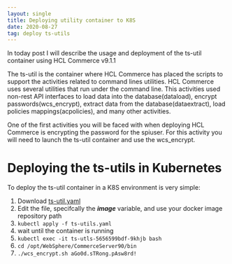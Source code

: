 ```yaml
---
layout: single
title: Deploying utility container to K8S
date: 2020-08-27
tag: deploy ts-utils
---
```

In today post I will describe the usage and deployment of the ts-util container using HCL Commerce v9.1.1

The ts-util is the container where HCL Commerce has placed the scripts to support the activities related to command lines utilities. HCL Commerce uses several utilities that run under the command line. This activities used non-rest API interfaces to load data into the database(dataload), encrypt passwords(wcs_encrypt), extract data from the database(dataextract), load policies mappings(acpolicies), and many other activities.

One of the first activities you will be faced with when deploying HCL Commerce is encrypting the password for the spiuser. For this activity you will need to launch the ts-util container and use the wcs_encrypt.

# Deploying the ts-utils in Kubernetes
To deploy the ts-util container in a K8S environment is very simple:

1. Download [ts-util.yaml](/../assets/2020/hcl_commerce/ts-util.yaml)
1. Edit the file, specifcally the ***image*** variable, and use your docker image repository path
1. `kubectl apply -f ts-utils.yaml`
1. wait until the container is running
1. `kubectl exec -it ts-utls-5656599bdf-9khjb bash`
1. `cd /opt/WebSphere/CommerceServer90/bin`
1. `./wcs_encrypt.sh aGo0d.sTRong.pAsw8rd!`
